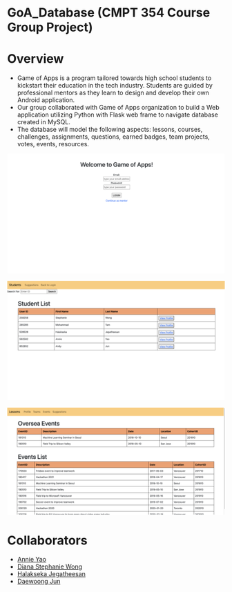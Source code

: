 # GoA_Database (CMPT 354 Course Group Project)



# Overview

* Game of Apps is a program tailored towards high school students to kickstart their education in the tech industry. Students are guided by professional mentors as they learn to design and develop their own Android application.
* Our group collaborated with Game of Apps organization to build a Web application utilizing Python with Flask web frame to navigate database created in MySQL.
* The database will model the following aspects: lessons, courses, challenges, assignments, questions, earned badges, team projects, votes, events, resources.


![](/img/LogIn.png)

![](/img/TeachView.png)

![](/img/StudentView2.png)


# Collaborators
* [Annie Yao](https://github.com/qyyao)
* [Diana Stephanie Wong](https://github.com/steph-wong-15)
* [Halakseka Jegatheesan](https://github.com/h375)
* [Daewoong Jun](https://github.com/adwjsnpl1252)
